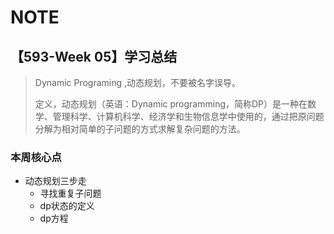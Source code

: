 # NOTE

  

## 【593-Week 05】学习总结

>  Dynamic Programing  ,动态规划，不要被名字误导。
>
> 定义，动态规划（英语：Dynamic programming，简称DP）是一种在数学、管理科学、计算机科学、经济学和生物信息学中使用的，通过把原问题分解为相对简单的子问题的方式求解复杂问题的方法。



### 本周核心点

- 动态规划三步走
  - 寻找重复子问题
  - dp状态的定义
  - dp方程